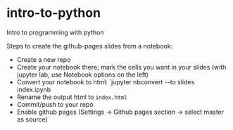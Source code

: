 # intro-to-python
Intro to programming with python

Steps to create the github-pages slides from a notebook:
- Create a new repo
- Create your notebook there; mark the cells you want in your slides (with jupyter lab, use Notebook options on the left)
- Convert your notebook to html: `jupyter nbconvert --to slides index.ipynb
- Rename the output html to `index.html`
- Commit/push to your repo
- Enable github pages (Settings → Github pages section → select master as source)
